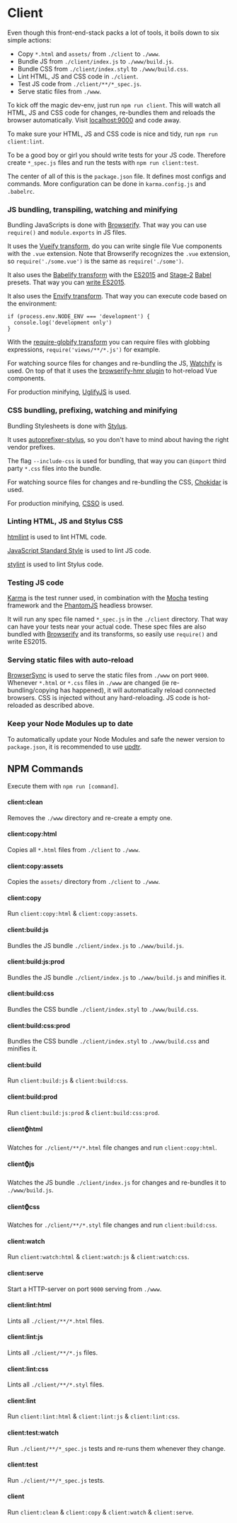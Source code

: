 # Client

Even though this front-end-stack packs a lot of tools, it boils down to six
simple actions:

- Copy `*.html` and `assets/` from `./client` to `./www`.
- Bundle JS from `./client/index.js` to `./www/build.js`.
- Bundle CSS from `./client/index.styl` to `./www/build.css`.
- Lint HTML, JS and CSS code in `./client`.
- Test JS code from `./client/**/*_spec.js`.
- Serve static files from `./www`.

To kick off the magic dev-env, just run `npm run client`. This will watch all
HTML, JS and CSS code for changes, re-bundles them and reloads the browser
automatically. Visit [localhost:9000](http://localhost:9000) and code away.

To make sure your HTML, JS and CSS code is nice and tidy, run
`npm run client:lint`.

To be a good boy or girl you should write tests for your JS code. Therefore
create `*_spec.js` files and run the tests with `npm run client:test`.

The center of all of this is the `package.json` file. It defines most configs
and commands. More configuration can be done in `karma.config.js` and
`.babelrc`.


### JS bundling, transpiling, watching and minifying

Bundling JavaScripts is done with
[Browserify](https://github.com/substack/node-browserify). That way you can use
`require()` and `module.exports` in JS files.

It uses the [Vueify transform](https://github.com/vuejs/vueify), do you can
write single file Vue components with the `.vue` extension. Note that Browserify
recognizes the `.vue` extension, so `require('./some.vue')` is the same as
`require('./some')`.

It also uses the [Babelify transform](https://github.com/babel/babelify) with
the [ES2015](https://babeljs.io/docs/plugins/preset-es2015/) and
[Stage-2](https://babeljs.io/docs/plugins/preset-stage-2)
[Babel](https://babeljs.io/) presets. That way you can
[write ES2015](https://github.com/getify/You-Dont-Know-JS/blob/master/es6%20&%20beyond/README.md#you-dont-know-js-es6--beyond).

It also uses the [Envify transform](https://github.com/hughsk/envify). That way
you can execute code based on the environment:

    if (process.env.NODE_ENV === 'development') {
      console.log('development only')
    }

With the [require-globify transform](https://github.com/capaj/require-globify)
you can require files with globbing expressions, `require('views/**/*.js')` for
example.

For watching source files for changes and re-bundling the JS,
[Watchify](https://github.com/substack/watchify) is used. On top of that it uses
the [browserify-hmr plugin](https://github.com/AgentME/browserify-hmr) to
hot-reload Vue components.

For production minifying, [UglifyJS](https://github.com/mishoo/UglifyJS2) is
used.


### CSS bundling, prefixing, watching and minifying

Bundling Stylesheets is done with [Stylus](http://stylus-lang.com/).

It uses [autoprefixer-stylus](https://github.com/jescalan/autoprefixer-stylus),
so you don't have to mind about having the right vendor prefixes.

The flag `--include-css` is used for bundling, that way you can `@import` third
party `*.css` files into the bundle.

For watching source files for changes and re-bundling the CSS,
[Chokidar](https://github.com/paulmillr/chokidar) is used.

For production minifying, [CSSO](https://github.com/css/csso) is
used.


### Linting HTML, JS and Stylus CSS

[htmllint](https://github.com/htmllint/htmllint) is used to lint HTML code.

[JavaScript Standard Style](http://standardjs.com/rules.html) is used to
lint JS code.

[stylint](https://github.com/rossPatton/stylint) is used to lint Stylus code.


### Testing JS code

[Karma](karma-runner.github.io) is the test runner used, in combination with
the [Mocha](https://mochajs.org/) testing framework and the
[PhantomJS](http://phantomjs.org/) headless browser.

It will run any spec file named `*_spec.js` in the `./client` directory. That
way can have your tests near your actual code. These spec files are also bundled
with [Browserify](https://github.com/substack/node-browserify) and its
transforms, so easily use `require()` and write ES2015.


### Serving static files with auto-reload

[BrowserSync](https://browsersync.io/docs) is used to serve the static files
from `./www` on port `9000`. Whenever `*.html` or `*.css` files in `./www` are
changed (ie re-bundling/copying has happened), it will automatically reload
connected browsers. CSS is injected without any hard-reloading. JS code is
hot-reloaded as described above.


### Keep your Node Modules up to date

To automatically update your Node Modules and safe the newer version to
`package.json`, it is recommended to use
[updtr](https://github.com/peerigon/updtr).


## NPM Commands

Execute them with `npm run [command]`.

#### client:clean

Removes the `./www` directory and re-create a empty one.

#### client:copy:html

Copies all `*.html` files from `./client` to `./www`.

#### client:copy:assets

Copies the `assets/` directory from `./client` to `./www`.

#### client:copy

Run `client:copy:html` & `client:copy:assets`.

#### client:build:js

Bundles the JS bundle `./client/index.js` to `./www/build.js`.

#### client:build:js:prod

Bundles the JS bundle `./client/index.js` to `./www/build.js` and
minifies it.

#### client:build:css

Bundles the CSS bundle `./client/index.styl` to `./www/build.css`.

#### client:build:css:prod

Bundles the CSS bundle `./client/index.styl` to `./www/build.css` and
minifies it.

#### client:build

Run `client:build:js` & `client:build:css`.

#### client:build:prod

Run `client:build:js:prod` & `client:build:css:prod`.

#### client:watch:html

Watches for `./client/**/*.html` file changes and run `client:copy:html`.

#### client:watch:js

Watches the JS bundle `./client/index.js` for changes and re-bundles it to
`./www/build.js`.

#### client:watch:css

Watches for `./client/**/*.styl` file changes and run `client:build:css`.

#### client:watch

Run `client:watch:html` & `client:watch:js` & `client:watch:css`.

#### client:serve

Start a HTTP-server on port `9000` serving from `./www`.

#### client:lint:html

Lints all `./client/**/*.html` files.

#### client:lint:js

Lints all `./client/**/*.js` files.

#### client:lint:css

Lints all `./client/**/*.styl` files.

#### client:lint

Run `client:lint:html` & `client:lint:js` & `client:lint:css`.

#### client:test:watch

Run `./client/**/*_spec.js` tests and re-runs them whenever they change.

#### client:test

Run `./client/**/*_spec.js` tests.

#### client

Run `client:clean` & `client:copy` & `client:watch` & `client:serve`.
